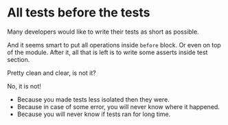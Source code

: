 # All tests before the tests

Many developers would like to write their tests as short as possible.

And it seems smart to put all operations inside `before` block. Or even on top
of the module. After it, all that is left is to write some asserts inside test section.

Pretty clean and clear, is not it?

No, it is not!

* Because you made tests less isolated then they were.
* Because in case of some error, you will never know where it happened.
* Because you will never know if tests ran for long time.

